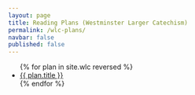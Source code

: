 ```yaml
---
layout: page
title: Reading Plans (Westminster Larger Catechism)
permalink: /wlc-plans/
navbar: false
published: false
---
```


<ul>
  {% for plan in site.wlc reversed %}
    <li><a href="{{ plan.url }}">{{ plan.title }}</a></li>
  {% endfor %}
</ul>